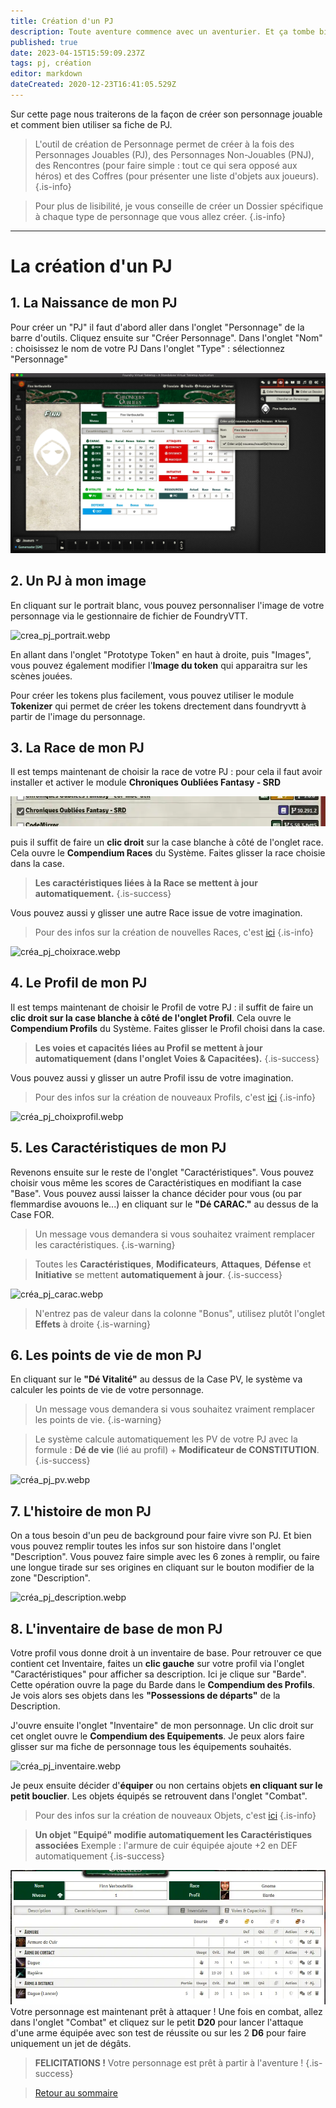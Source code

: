 ```yaml
---
title: Création d'un PJ
description: Toute aventure commence avec un aventurier. Et ça tombe bien c'est ici que la votre commence
published: true
date: 2023-04-15T15:59:09.237Z
tags: pj, création
editor: markdown
dateCreated: 2020-12-23T16:41:05.529Z
---
```


Sur cette page nous traiterons de la façon de créer son personnage jouable et comment bien utiliser sa fiche de PJ.

> L'outil de création de Personnage permet de créer à la fois des Personnages Jouables (PJ), des Personnages Non-Jouables (PNJ), des Rencontres (pour faire simple : tout ce qui sera opposé aux héros) et des Coffres (pour présenter une liste d'objets aux joueurs).
{.is-info}

> Pour plus de lisibilité, je vous conseille de créer un Dossier spécifique à chaque type de personnage que vous allez créer.
{.is-info}
---

# La création d'un PJ
## 1. La Naissance de mon PJ
Pour créer un "PJ" il faut d'abord aller dans l'onglet "Personnage" de la barre d'outils. 
Cliquez ensuite sur "Créer Personnage".
Dans l'onglet "Nom" : choisissez le nom de votre PJ
Dans l'onglet "Type" : sélectionnez "Personnage"

![crt_perso_01.webp](/images/chroniquesoubliees/crt_perso_01.webp)


## 2. Un PJ à mon image
En cliquant sur le portrait blanc, vous pouvez personnaliser l'image de votre personnage via le gestionnaire de fichier de FoundryVTT.

![crea_pj_portrait.webp](/images/chroniquesoubliees/créa_pj_portrait.webp)

En allant dans l'onglet "Prototype Token" en haut à droite, puis "Images", vous pouvez également modifier l'**Image du token** qui apparaitra sur les scènes jouées.

Pour créer les tokens plus facilement, vous pouvez utiliser le module **Tokenizer** qui permet de créer les tokens drectement dans foundryvtt à partir de l'image du personnage.

## 3. La Race de mon PJ
Il est temps maintenant de choisir la race de votre PJ : pour cela il faut avoir installer et activer le  module **Chroniques Oubliées Fantasy - SRD** 

![module_cof_srd.webp](/images/chroniquesoubliees/customisation/module_cof_srd.webp)

puis  il suffit de faire un **clic droit** sur la case blanche à côté de l'onglet race.
Cela ouvre le **Compendium Races** du Système. Faites glisser la race choisie dans la case. 
> **Les caractéristiques liées à la Race se mettent à jour automatiquement.**
{.is-success}

Vous pouvez aussi y glisser une autre Race issue de votre imagination.
> Pour des infos sur la création de nouvelles Races, c'est [ici](/fr/systemes/fr-chrooubliees/species)
{.is-info}

![créa_pj_choixrace.webp](/images/chroniquesoubliees/créa_pj_choixrace.webp)


## 4. Le Profil de mon PJ
Il est temps maintenant de choisir le Profil de votre PJ : il suffit de faire un **clic droit sur la case blanche à côté de l'onglet Profil**.
Cela ouvre le **Compendium Profils** du Système. Faites glisser le Profil choisi dans la case. 
> **Les voies et capacités liées au Profil se mettent à jour automatiquement (dans l'onglet Voies & Capacitées).**
{.is-success}

Vous pouvez aussi y glisser un autre Profil issu de votre imagination.
> Pour des infos sur la création de nouveaux Profils, c'est [ici](/fr/systemes/fr-chrooubliees/customisation)
{.is-info}

![créa_pj_choixprofil.webp](/images/chroniquesoubliees/créa_pj_choixprofil.webp)

## 5. Les Caractéristiques de mon PJ
Revenons ensuite sur le reste de l'onglet "Caractéristiques".
Vous pouvez choisir vous même les scores de Caractéristiques en modifiant la case "Base".
Vous pouvez aussi laisser la chance décider pour vous (ou par flemmardise avouons le...) en cliquant sur le **"Dé CARAC."** au dessus de la Case FOR.
> Un message vous demandera si vous souhaitez vraiment remplacer les caractéristiques.
{.is-warning}

> Toutes les **Caractéristiques**, **Modificateurs**, **Attaques**, **Défense** et **Initiative** se mettent **automatiquement à jour**.
{.is-success}

![créa_pj_carac.webp](/images/chroniquesoubliees/créa_pj_carac.webp)

> N'entrez pas de valeur dans la colonne "Bonus", utilisez plutôt l'onglet **Effets** à droite
{.is-warning}

## 6. Les points de vie de mon PJ
En cliquant sur le **"Dé Vitalité"** au dessus de la Case PV, le système va calculer les points de vie de votre personnage.

> Un message vous demandera si vous souhaitez vraiment remplacer les points de vie.
{.is-warning}

> Le système calcule automatiquement les PV de votre PJ avec la formule :
**Dé de vie** (lié au profil) + **Modificateur de CONSTITUTION**.
{.is-success}

![créa_pj_pv.webp](/images/chroniquesoubliees/créa_pj_pv.webp)

## 7. L'histoire de mon PJ
On a tous besoin d'un peu de background pour faire vivre son PJ.
Et bien vous pouvez remplir toutes les infos sur son histoire dans l'onglet "Description".
Vous pouvez faire simple avec les 6 zones à remplir, ou faire une longue tirade sur ses origines en cliquant sur le bouton modifier de la zone "Description".

![créa_pj_description.webp](/images/chroniquesoubliees/créa_pj_description.webp)
## 8. L'inventaire de base de mon PJ
Votre profil vous donne droit à un inventaire de base.
Pour retrouver ce que contient cet Inventaire, faites un **clic gauche** sur votre profil via l'onglet "Caractéristiques" pour afficher sa description. 
Ici je clique sur "Barde".
Cette opération ouvre la page du Barde dans le **Compendium des Profils**. Je vois alors ses objets dans les **"Possessions de départs"** de la Description.

J'ouvre ensuite l'onglet "Inventaire" de mon personnage. Un clic droit sur cet onglet ouvre le **Compendium des Equipements**. Je peux alors faire glisser sur ma fiche de personnage tous les équipements souhaités.

![créa_pj_inventaire.webp](/images/chroniquesoubliees/customisation/créa_pj_inventaire.webp)

Je peux ensuite décider d'**équiper** ou non certains objets **en cliquant sur le petit bouclier**. Les objets équipés se retrouvent dans l'onglet "Combat".

> Pour des infos sur la création de nouveaux Objets, c'est [ici](/fr/systemes/fr-chrooubliees/creaobjets)
{.is-info}

> **Un objet "Equipé" modifie automatiquement les Caractéristiques associées**
Exemple : l'armure de cuir équipée ajoute +2 en DEF automatiquement
{.is-success}

![pj_inventaire_2a.webp](/images/chroniquesoubliees/customisation/pj_inventaire_2a.webp)
Votre personnage est maintenant prêt à attaquer ! Une fois en combat, allez dans l'onglet "Combat" et cliquez sur le petit **D20** pour lancer l'attaque d'une arme équipée avec son test de réussite ou sur les 2 **D6** pour faire uniquement un jet de dégâts.

> **FELICITATIONS !** Votre personnage est prêt à partir à l'aventure !
{.is-success}

> [Retour au sommaire](/fr/systemes/fr-chrooubliees)